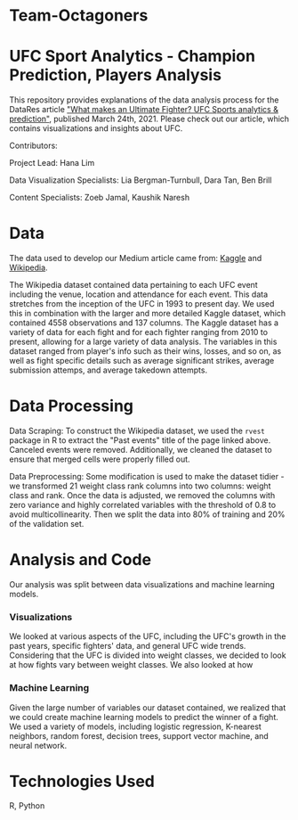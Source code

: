 # Team-Octagoners
# UFC Sport Analytics - Champion Prediction, Players Analysis 
This repository provides explanations of the data analysis process for the DataRes article ["What makes an Ultimate Fighter? UFC Sports analytics & prediction"](https://ucladatares.medium.com/what-makes-an-ultimate-fighter-ufc-sports-analytics-prediction-2d4cf4314b14?source=friends_link&sk=643bc43bf42a1aff47e3284f8ade205d), published March 24th, 2021. Please check out our article, which contains visualizations and insights about UFC.

Contributors: 

Project Lead: Hana Lim

Data Visualization Specialists: Lia Bergman-Turnbull, Dara Tan, Ben Brill 

Content Specialists: Zoeb Jamal, Kaushik Naresh 

# Data
The data used to develop our Medium article came from: [Kaggle](https://www.kaggle.com/mdabbert/ultimate-ufc-dataset) and [Wikipedia](https://en.wikipedia.org/wiki/List_of_UFC_events). 

The Wikipedia dataset contained data pertaining to each UFC event including the venue, location and attendance for each event. This data stretches from the inception of the UFC in 1993 to present day. We used this in combination with the larger and more detailed Kaggle dataset, which contained 4558 observations and 137 columns. The Kaggle dataset has a variety of data for each fight and for each fighter ranging from 2010 to present, allowing for a large variety of data analysis. The variables in this dataset ranged from player's info such as their wins, losses, and so on, as well as fight specific details such as average significant strikes, average submission attemps, and average takedown attempts. 

# Data Processing 
Data Scraping:
To construct the Wikipedia dataset, we used the `rvest` package in R to extract the "Past events" title of the page linked above. Canceled events were removed. Additionally, we cleaned the dataset to ensure that merged cells were properly filled out.

Data Preprocessing: Some modification is used to make the dataset tidier - we transformed 21 weight class rank columns into two columns: weight class and rank. Once the data is adjusted, we removed the columns with zero variance and highly correlated variables with the threshold of 0.8 to avoid multicollinearity. Then we split the data into 80% of training and 20% of the validation set. 

# Analysis and Code 
Our analysis was split between data visualizations and machine learning models.

### Visualizations
We looked at various aspects of the UFC, including the UFC's growth in the past years, specific fighters' data, and general UFC wide trends. Considering that the UFC is divided into weight classes, we decided to look at how fights vary between weight classes. We also looked at how 

### Machine Learning
Given the large number of variables our dataset contained, we realized that we could create machine learning models to predict the winner of a fight. We used a variety of models, including logistic regression, K-nearest neighbors, random forest, decision trees, support vector machine, and neural network.

# Technologies Used 
R,
Python 

